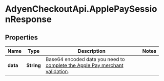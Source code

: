 # AdyenCheckoutApi.ApplePaySessionResponse

## Properties

Name | Type | Description | Notes
------------ | ------------- | ------------- | -------------
**data** | **String** | Base64 encoded data you need to [complete the Apple Pay merchant validation](https://docs.adyen.com/payment-methods/apple-pay/api-only?tab&#x3D;adyen-certificate-validation_1#complete-apple-pay-session-validation). | 


